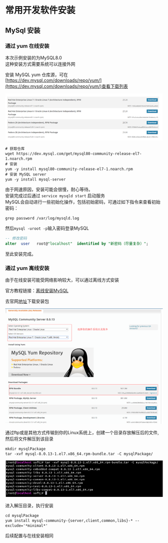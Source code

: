 # 常用开发软件安装

## MySql 安装

### 通过 yum 在线安装

本次示例安装的为MySQL8.0  
这种安装方式需要系统可以连接外网

安装 MySQL yum 仓库源，可在[https://dev.mysql.com/downloads/repo/yum/](https://dev.mysql.com/downloads/repo/yum/)查看下载列表  

![image](res/mysql-yum-repo.png)

```shell
# 获取仓库
wget https://dev.mysql.com/get/mysql80-community-release-el7-1.noarch.rpm
# 安装
yum -y install mysql80-community-release-el7-1.noarch.rpm
# 安装 MySQL server
yum -y install mysql-server
```

由于网速原因，安装可能会很慢，耐心等待。  
安装完成过后通过 ``service mysqld start`` 启动服务  
MySQL会自动进行一些初始化操作，包括初始密码，可通过如下指令来查看初始密码：

```shell
grep password /var/log/mysqld.log
```

然后``mysql -uroot -p``输入密码登录MySQL

```sql
-- 修改密码
alter  user   root@"localhost"  identified by "新密码（尽量复杂）";
```

至此安装完成。

### 通过 yum 离线安装

由于在线安装可能受网络影响较大，可以通过离线方式安装

官方教程链接：[离线安装MySQL](https://dev.mysql.com/doc/refman/8.0/en/linux-installation-rpm.html)

去官网[地址](https://dev.mysql.com/downloads/mysql/)下载安装包

![下载包](res/download-mmysql-rpm.png)

通过ftp或是其他方式传输到你的Linux系统上，创建一个目录存放解压后的文件,然后将文件解压到该目录

```shell
mkdir mysqlPackage
tar -xvf mysql-8.0.13-1.el7.x86_64.rpm-bundle.tar -C mysqlPackage/
```

![解压结果](res/tar-mysql.png)

进入解压目录，执行安装

```shell
cd mysqlPackage
yum install mysql-community-{server,client,common,libs}-* --exclude='*minimal*'
```

后续配置与在线安装相同